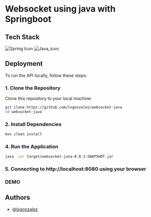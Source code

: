 # Websocket using java with Springboot

## Tech Stack

![Spring Icon](https://img.icons8.com/?size=48&id=90519&format=png&color=000000)
![Java_icon](https://img.icons8.com/?size=60&id=13679&format=png&color=000000)
## Deployment

To run the API locally, follow these steps:

### 1. Clone the Repository
Clone this repository to your local machine:
```bash
git clone https://github.com/lxgonzalez/websocket-java
cd websocket-java
```
### 2. Install Dependencies
```bash
mvn clean install
```
### 4. Run the Application
```bash
java -jar target/websocket-java-0.0.1-SNAPSHOT.jar
```
### 5. Connecting to http://localhost:8080 using your browser

### DEMO

## Authors

- [@lxgonzalez](https://github.com/lxgonzalez)
